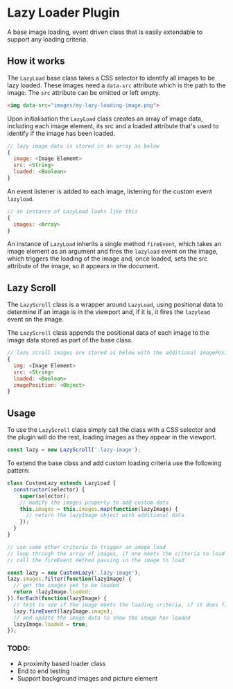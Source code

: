 # Lazy Loader Plugin

A base image loading, event driven class that is easily extendable to support any loading criteria.

## How it works

The `LazyLoad` base class takes a CSS selector to identify all images to be lazy loaded. These images need a `data-src` attribute which is the path to the image. The `src` attribute can be omitted or left empty.

```html
<img data-src="images/my-lazy-loading-image.png">
```

Upon initialisation the `LazyLoad` class creates an array of image data, including each image element, its src and a loaded attribute that's used to identify if the image has been loaded.

```javascript
// lazy image data is stored in an array as below
{
  image: <Image Elememt>
  src: <String>
  loaded: <Boolean>
}
```

An event listener is added to each image, listening for the custom event `lazyload`.

```javascript
// an instance of LazyLoad looks like this
{
  images: <Array>
}
```

An instance of `LazyLoad` inherits a single method `fireEvent`, which takes an image element as an argument and fires the `lazyload` event on the image, which triggers the loading of the image and, once loaded, sets the src attribute of the image, so it appears in the document.

## Lazy Scroll

The `LazyScroll` class is a wrapper around `LazyLoad`, using positional data to determine if an image is in the viewport and, if it is, it fires the `lazyload` event on the image.

The `LazyScroll` class appends the positional data of each image to the image data stored as part of the base class.

```javascript
// lazy scroll images are stored as below with the additional imagePosition property
{
  img: <Image Elememt>
  src: <String>
  loaded: <Boolean>
  imagePosition: <Object>
}
```

## Usage

To use the `LazyScroll` class simply call the class with a CSS selector and the plugin will do the rest, loading images as they appear in the viewport.

```javascript
const lazy = new LazyScroll('.lazy-image');
```

To extend the base class and add custom loading criteria use the following pattern:

```javascript
class CustomLazy extends LazyLoad {
  constructor(selector) {
    super(selector);
    // modify the images property to add custom data 
    this.images = this.images.map(function(lazyImage) {
      // return the lazyImage object with additional data
    });
  }
}

// use some other criteria to trigger an image load
// loop through the array of images, if one meets the criteria to load
// call the fireEvent method passing in the image to load

const lazy = new CustomLazy('.lazy-image');
lazy.images.filter(function(lazyImage) {
  // get the images yet to be loaded
  return !lazyImage.loaded;
}).forEach(function(lazyImage) {
  // test to see if the image meets the loading criteria, if it does fire the event
  lazy.fireEvent(lazyImage.image);
  // and update the image data to show the image has loaded
  lazyImage.loaded = true;
});
```

### TODO:
* A proximity based loader class
* End to end testing
* Support background images and picture element
